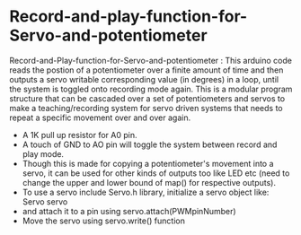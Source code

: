 # Record-and-play-function-for-Servo-and-potentiometer
Record-and-Play-function-for-Servo-and-potentiometer : This arduino code reads the postion of a potentiometer over a finite amount of time and then outputs a servo writable corresponding value (in degrees) in a loop, until the system is toggled onto recording mode again.
This is a modular program structure that can be cascaded over a set of potentiometers and servos to make a teaching/recording system for servo driven systems that needs to repeat a specific movement over and over again.

 *  A 1K pull up resistor for A0 pin. 
 *  A touch of GND to AO pin will toggle the system between record and play mode.
 *  Though this is made for copying a potentiometer's movement into a servo, 
    it can be used for other kinds of outputs too like LED etc (need to change the upper and lower bound of map() for respective outputs).
 *  To use a servo include Servo.h library, initialize a servo object like: Servo servo 
 *  and attach it to a pin using servo.attach(PWMpinNumber)
 *  Move the servo using servo.write() function
